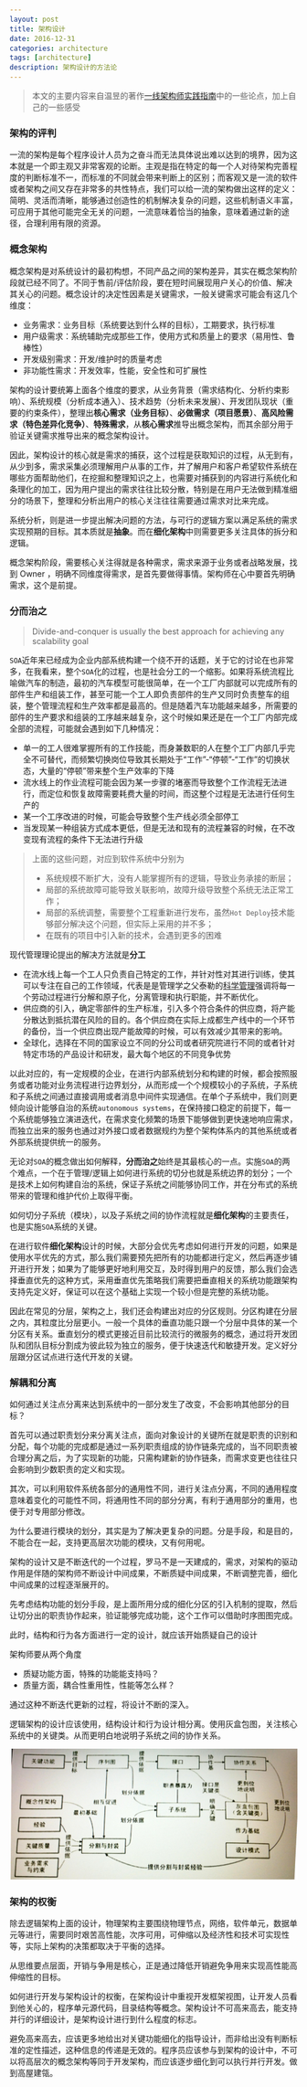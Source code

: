 ```yaml
---
layout: post
title: 架构设计
date: 2016-12-31
categories: architecture
tags: [architecture]
description: 架构设计的方法论
---
```


> 本文的主要内容来自温昱的著作[一线架构师实践指南](https://book.douban.com/search/%E6%B8%A9%E6%98%B1)中的一些论点，加上自己的一些感受

### 架构的评判

一流的架构是每个程序设计人员为之奋斗而无法具体说出难以达到的境界，因为这本就是一个即主观又非常客观的论断。主观是指在特定的每一个人对待架构完善程度的判断标准不一，而标准的不同就会带来判断上的区别；而客观又是一流的软件或者架构之间又存在非常多的共性特点，我们可以给一流的架构做出这样的定义：简明、灵活而清晰，能够通过创造性的机制解决复杂的问题，这些机制语义丰富，可应用于其他可能完全无关的问题，一流意味着恰当的抽象，意味着通过新的途径，合理利用有限的资源。

### 概念架构

概念架构是对系统设计的最初构想，不同产品之间的架构差异，其实在概念架构阶段就已经不同了。不同于售前/评估阶段，要在短时间展现用户关心的价值、解决其关心的问题。概念设计的决定性因素是关键需求，一般关键需求可能会有这几个维度：

- 业务需求：业务目标（系统要达到什么样的目标），工期要求，执行标准
- 用户级需求：系统辅助完成那些工作，使用方式和质量上的要求（易用性、鲁棒性）
- 开发级别需求：开发/维护时的质量考虑
- 非功能性需求：开发效率，性能，安全性和可扩展性

架构的设计要统筹上面各个维度的要求，从业务背景（需求结构化、分析约束影响）、系统规模（分析成本通入）、技术趋势（分析未来发展）、开发团队现状（重要的约束条件），整理出**核心需求（业务目标）**、**必做需求（项目愿景）**、**高风险需求（特色差异化竞争）**、**特殊需求**，从**核心需求**推导出概念架构，而其余部分用于验证关键需求推导出来的概念架构设计。

因此，架构设计的核心就是需求的捕获，这个过程是获取知识的过程，从无到有，从少到多，需求采集必须理解用户从事的工作，并了解用户和客户希望软件系统在哪些方面帮助他们，在挖掘和整理知识之上，也需要对捕获到的内容进行系统化和条理化的加工，因为用户提出的需求往往比较分散，特别是在用户无法做到精准细分的场景下，整理和分析出用户的核心关注往往需要通过需求对比来完成。

系统分析，则是进一步提出解决问题的方法，与可行的逻辑方案以满足系统的需求实现预期的目标。其本质就是**抽象**。而在**细化架构**中则需要更多关注具体的拆分和逻辑。

概念架构阶段，需要核心关注得就是各种需求，需求来源于业务或者战略发展，找到 Owner ，明确不同维度得需求，是首先要做得事情。架构师在心中要首先明确需求，这个是前提。

### 分而治之

>Divide-and-conquer is usually the best approach for achieving any scalability goal

`SOA`近年来已经成为企业内部系统构建一个绕不开的话题，关于它的讨论在也非常多，在我看来，整个`SOA`化的过程，也是社会分工的一个缩影。如果将系统流程比喻做汽车的制造，最初的汽车模型可能很简单，在一个工厂内部就可以完成所有的部件生产和组装工作，甚至可能一个工人即负责部件的生产又同时负责整车的组装，整个管理流程和生产效率都是最高的。但是随着汽车功能越来越多，所需要的部件的生产要求和组装的工序越来越复杂，这个时候如果还是在一个工厂内部完成全部的流程，可能就会遇到如下几种情况：

- 单一的工人很难掌握所有的工作技能，而身兼数职的人在整个工厂内部几乎完全不可替代，而频繁切换岗位导致其长期处于“工作”-“停顿”-“工作”的切换状态，大量的“停顿”带来整个生产效率的下降
- 流水线上的作业流程可能会因为某一步骤的堵塞而导致整个工作流程无法进行，而定位和恢复故障需要耗费大量的时间，而这整个过程是无法进行任何生产的
- 某一个工序改进的时候，可能会导致整个生产线必须全部停工
- 当发现某一种组装方式成本更低，但是无法和现有的流程兼容的时候，在不改变现有流程的条件下无法进行升级

>上面的这些问题，对应到软件系统中分别为
> - 系统规模不断扩大，没有人能掌握所有的逻辑，导致业务承接的断层；
> - 局部的系统故障可能导致关联影响，故障升级导致整个系统无法正常工作；
> - 局部的系统调整，需要整个工程重新进行发布，虽然`Hot Deploy`技术能够部分解决这个问题，但实际上采用的并不多；
> - 在既有的项目中引入新的技术，会遇到更多的困难

现代管理理论提出的解决方法就是**分工**

- 在流水线上每一个工人只负责自己特定的工作，并针对性对其进行训练，使其可以专注在自己的工作领域，代表是是管理学之父泰勒的[科学管理](https://zh.wikipedia.org/wiki/%E7%A7%91%E5%AD%A6%E7%AE%A1%E7%90%86)强调将每一个劳动过程进行分解和原子化，分离管理和执行职能，并不断优化。
- 供应商的引入，确定零部件的生产标准，引入多个符合条件的供应商，将产能分散达到抵抗潜在风险的目的。各个供应商在实际上成都生产线中的一个环节的备份，当一个供应商出现产能故障的时候，可以有效减少其带来的影响。
- 全球化，选择在不同的国家设立不同的分公司或者研究院进行不同的或者针对特定市场的产品设计和研发，最大每个地区的不同竞争优势

以此对应的，有一定规模的企业，在进行内部系统划分和构建的时候，都会按照服务或者功能对业务流程进行边界划分，从而形成一个个规模较小的子系统，子系统和子系统之间通过直接调用或者消息中间件实现通信。在单个子系统中，我们则更倾向设计能够自治的系统`autonomous systems`，在保持接口稳定的前提下，每一个系统能够独立演进迭代，在需求变化频繁的场景下能够做到更快速地响应需求，而独立出来的服务也通过对外接口或者数据规约为整个架构体系内的其他系统或者外部系统提供统一的服务。

无论对`SOA`的概念做出如何解释，**分而治之**始终是其最核心的一点。实施`SOA`的两个难点，一个在于管理/逻辑上如何进行系统的切分也就是系统边界的划分；一个是技术上如何构建自治的系统，保证子系统之间能够协同工作，并在分布式的系统带来的管理和维护代价上取得平衡。

如何切分子系统（模块），以及子系统之间的协作流程就是**细化架构**的主要责任，也是实施`SOA`系统的关键。

在进行软件**细化架构**设计的时候，大部分会优先考虑如何进行开发的问题，如果是使用水平优先的方式，那么我们需要预先把所有的功能都进行定义，然后再逐步铺开进行开发；如果为了能够更好地利用交互，及时得到用户的反馈，那么我们会选择垂直优先的这种方式，采用垂直优先策略我们需要把垂直相关的系统功能跟架构支持先定义好，保证可以在这个基础上实现一个较小但是完整的系统功能。

因此在常见的分层，架构之上，我们还会构建出对应的分区规则。分区构建在分层之内，其粒度比分层更小。一般一个具体的垂直功能只跟一个分层中具体的某一个分区有关系。垂直划分的模式更接近目前比较流行的微服务的概念，通过将开发团队和团队目标分割成为彼此较为独立的服务，便于快速迭代和敏捷开发。定义好分层跟分区试点进行迭代开发的关键。

### 解耦和分离

如何通过关注点分离来达到系统中的一部分发生了改变，不会影响其他部分的目标？

首先可以通过职责划分来分离关注点，面向对象设计的关键所在就是职责的识别和分配，每个功能的完成都是通过一系列职责组成的协作链条完成的，当不同职责被合理分离之后，为了实现新的功能，只需构建新的协作链条，而需求变更也往往只会影响到少数职责的定义和实现。

其次，可以利用软件系统各部分的通用性不同，进行关注点分离，不同的通用程度意味着变化的可能性不同，将通用性不同的部分分离，有利于通用部分的重用，也便于对专用部分修改。

为什么要进行模块的划分，其实是为了解决更复杂的问题。分是手段，和是目的，不能合在一起，支持更高层次功能的模块，又有何用呢。

架构的设计又是不断迭代的一个过程，罗马不是一天建成的，需求，对架构的驱动作用是伴随的架构师不断设计中间成果，不断质疑中间成果，不断调整完善，细化中间成果的过程逐渐展开的。

先考虑结构功能的划分手段，是上面所用分成的细化分区的引入机制的提取，然后让切分出的职责协作起来，验证能够完成功能，这个工作可以借助时序图图完成。

此时，结构和行为各方面进行一定的设计，就应该开始质疑自己的设计

架构师要从两个角度

- 质疑功能方面，特殊的功能能支持吗？
- 质量方面，耦合性重用性，性能等怎么样？

通过这种不断迭代更新的过程，将设计不断的深入。

逻辑架构的设计应该使用，结构设计和行为设计相分离。使用灰盒包图，关注核心系统中的关键类。从而更明白地说明子系统之间的协作关系。

![architecture](/assets/img/architecturedesign/sequenceDia.jpg)

### 架构的权衡

除去逻辑架构上面的设计，物理架构主要围绕物理节点，网络，软件单元，数据单元等进行，需要同时艰苦高性能，次序可用，可伸缩以及经济性和技术可实现性等，实际上架构的决策都取决于平衡的选择。

从思维要点层面，开销与争用是核心，正是通过降低开销避免争用来实现高性能高伸缩性的目标。

如何进行开发与架构设计的权衡，在架构设计中重视开发框架视图，让开发人员看到他关心的，程序单元源代码，目录结构等概念。架构设计不可高来高去，能支持并行的详细设计，是架构设计进行到什么程度的标志。

避免高来高去，应该更多地给出对关键功能细化的指导设计，而非给出没有判断标准的定性描述，这种信息的传递是无效的。程序员应该参与到架构的设计中，不可以将高层次的概念架构等同于开发架构，而应该逐步细化到可以执行并行开发。做到高屋建瓴。







